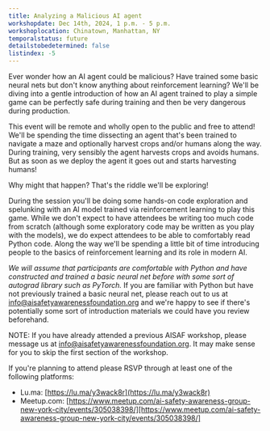 ```yaml
---
title: Analyzing a Malicious AI agent
workshopdate: Dec 14th, 2024, 1 p.m. - 5 p.m.
workshoplocation: Chinatown, Manhattan, NY
temporalstatus: future
detailstobedetermined: false
listindex: -5
---
```


Ever wonder how an AI agent could be malicious? Have trained some basic neural
nets but don't know anything about reinforcement learning? We'll be diving into
a gentle introduction of how an AI agent trained to play a simple game can be
perfectly safe during training and then be very dangerous during production.

This event will be remote and wholly open to the public and free to attend!
We'll be spending the time dissecting an agent that's been trained to navigate a
maze and optionally harvest crops and/or humans along the way. During training,
very sensibly the agent harvests crops and avoids humans. But as soon as we
deploy the agent it goes out and starts harvesting humans!

Why might that happen? That's the riddle we'll be exploring!

During the session you'll be doing some hands-on code exploration and spelunking
with an AI model trained via reinforcement learning to play this game. While we
don't expect to have attendees be writing too much code from scratch (although
some exploratory code may be written as you play with the models), we do expect
attendees to be able to comfortably read Python code. Along the way we'll be
spending a little bit of time introducing people to the basics of reinforcement
learning and its role in modern AI.

*We will assume that participants are comfortable with Python and have
constructed and trained a basic neural net before with some sort of autograd
library such as PyTorch.* If you are familiar with Python but have not
previously trained a basic neural net, please reach out to us at
info@aisafetyawarenessfoundation.org and we're happy to see if there's
potentially some sort of introduction materials we could have you review
beforehand.

NOTE: If you have already attended a previous AISAF workshop, please message us
at info@aisafetyawarenessfoundation.org. It may make sense for you to skip the
first section of the workshop.

If you're planning to attend please RSVP through at least one of the following platforms:

+ Lu.ma: [https://lu.ma/y3wack8r](https://lu.ma/y3wack8r)
+ Meetup.com: [https://www.meetup.com/ai-safety-awareness-group-new-york-city/events/305038398/][https://www.meetup.com/ai-safety-awareness-group-new-york-city/events/305038398/]
